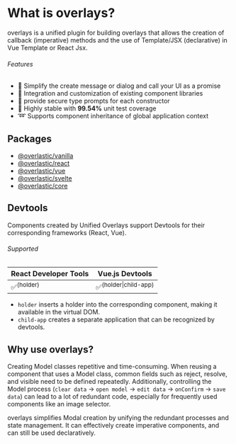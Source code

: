 # What is overlays?

overlays is a unified plugin for building overlays that allows the creation of callback (imperative) methods and the use of Template/JSX (declarative) in Vue Template or React Jsx.

###### Features

- 💫 Simplify the create message or dialog and call your UI as a promise
- 🧩 Integration and customization of existing component libraries
- 🦾 provide secure type prompts for each constructor
- 🌟 Highly stable with **99.54%** unit test coverage
- ➿ Supports component inheritance of global application context

## Packages

- [@overlastic/vanilla](/en/core/element/)
- [@overlastic/react](/en/core/react/)
- [@overlastic/vue](/en/vue/)
- [@overlastic/svelte](/en/core/svelte/)
- [@overlastic/core](/en/core/functions/constructor.html)

## Devtools

Components created by Unified Overlays support Devtools for their corresponding frameworks (React, Vue).

###### Supported

| React Developer Tools | Vue.js Devtools                 |
| --------------------- | ------------------------------- |
| ✅<sup>(holder)</sup>  | ✅<sup>(holder\|child-app)</sup> |

- `holder` inserts a holder into the corresponding component, making it available in the virtual DOM.
- `child-app` creates a separate application that can be recognized by devtools.

## Why use overlays?

Creating Model classes repetitive and time-consuming. When reusing a component that uses a Model class, common fields such as reject, resolve, and visible need to be defined repeatedly. Additionally, controlling the Model process (`clear data` -> `open model` -> `edit data` -> `onConfirm` -> `save data`) can lead to a lot of redundant code, especially for frequently used components like an image selector.

overlays simplifies Modal creation by unifying the redundant processes and state management. It can effectively create imperative components, and can still be used declaratively.
